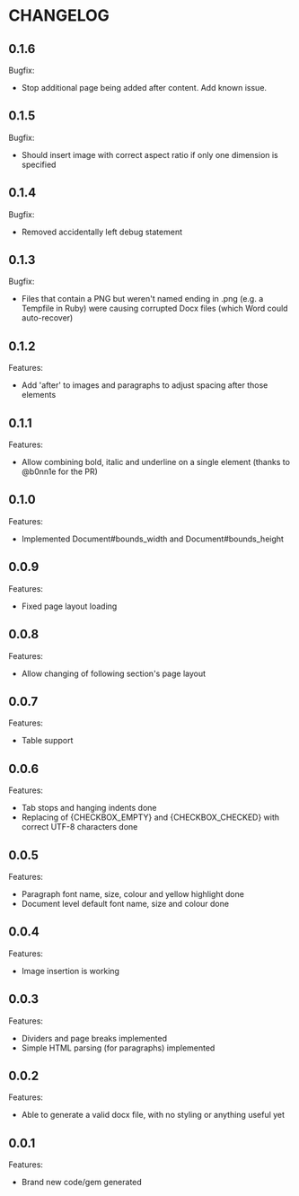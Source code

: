 # CHANGELOG

## 0.1.6

Bugfix:

- Stop additional page being added after content. Add known issue.

## 0.1.5

Bugfix:

- Should insert image with correct aspect ratio if only one dimension is specified

## 0.1.4

Bugfix:

- Removed accidentally left debug statement

## 0.1.3

Bugfix:

- Files that contain a PNG but weren't named ending in .png (e.g. a Tempfile in Ruby) were causing corrupted Docx files (which Word could auto-recover)

## 0.1.2

Features:

- Add 'after' to images and paragraphs to adjust spacing after those elements

## 0.1.1

Features:

- Allow combining bold, italic and underline on a single element (thanks to @b0nn1e for the PR)

## 0.1.0

Features:

- Implemented Document#bounds_width and Document#bounds_height

## 0.0.9

Features:

- Fixed page layout loading

## 0.0.8

Features:

- Allow changing of following section's page layout

## 0.0.7

Features:

- Table support

## 0.0.6

Features:

- Tab stops and hanging indents done
- Replacing of {CHECKBOX_EMPTY} and {CHECKBOX_CHECKED} with correct UTF-8 characters done

## 0.0.5

Features:

- Paragraph font name, size, colour and yellow highlight done
- Document level default font name, size and colour done

## 0.0.4

Features:

- Image insertion is working

## 0.0.3

Features:

- Dividers and page breaks implemented
- Simple HTML parsing (for paragraphs) implemented

## 0.0.2

Features:

- Able to generate a valid docx file, with no styling or anything useful yet

## 0.0.1

Features:

- Brand new code/gem generated
